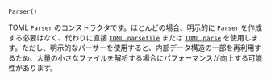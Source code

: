 ```
Parser()
```

TOML `Parser` のコンストラクタです。ほとんどの場合、明示的に `Parser` を作成する必要はなく、代わりに直接 [`TOML.parsefile`](@ref) または [`TOML.parse`](@ref) を使用します。ただし、明示的なパーサーを使用すると、内部データ構造の一部を再利用するため、大量の小さなファイルを解析する場合にパフォーマンスが向上する可能性があります。
